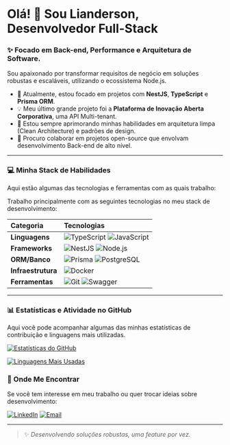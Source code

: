 # Olá! 👋 Sou Lianderson, Desenvolvedor Full-Stack

### ✨ Focado em Back-end, Performance e Arquitetura de Software.

Sou apaixonado por transformar requisitos de negócio em soluções robustas e escaláveis, utilizando o ecossistema Node.js.

- 🔭 Atualmente, estou focado em projetos com **NestJS**, **TypeScript** e **Prisma ORM**.
- 💡 Meu último grande projeto foi a **Plataforma de Inovação Aberta Corporativa**, uma API Multi-tenant.
- 🌱 Estou sempre aprimorando minhas habilidades em arquitetura limpa (Clean Architecture) e padrões de design.
- 🤝 Procuro colaborar em projetos open-source que envolvam desenvolvimento Back-end de alto nível.

---

### 💻 Minha Stack de Habilidades

Aqui estão algumas das tecnologias e ferramentas com as quais trabalho:

Trabalho principalmente com as seguintes tecnologias no meu stack de desenvolvimento:

| Categoria | Tecnologias |
| :--- | :--- |
| **Linguagens** | ![TypeScript](https://img.shields.io/badge/TypeScript-3178C6?style=for-the-badge&logo=typescript&logoColor=white) ![JavaScript](https://img.shields.io/badge/JavaScript-F7DF1E?style=for-the-badge&logo=javascript&logoColor=black) |
| **Frameworks** | ![NestJS](https://img.shields.io/badge/NestJS-E0234E?style=for-the-badge&logo=nestjs&logoColor=white) ![Node.js](https://img.shields.io/badge/Node.js-339933?style=for-the-badge&logo=node.js&logoColor=white) |
| **ORM/Banco** | ![Prisma](https://img.shields.io/badge/Prisma-2D3748?style=for-the-badge&logo=prisma&logoColor=white) ![PostgreSQL](https://img.shields.io/badge/PostgreSQL-316192?style=for-the-badge&logo=postgresql&logoColor=white) |
| **Infraestrutura** | ![Docker](https://img.shields.io/badge/Docker-2496ED?style=for-the-badge&logo=docker&logoColor=white) |
| **Ferramentas** | ![Git](https://img.shields.io/badge/Git-F05032?style=for-the-badge&logo=git&logoColor=white) ![Swagger](https://img.shields.io/badge/Swagger-85EA2D?style=for-the-badge&logo=swagger&logoColor=black) |

---
### 📊 Estatísticas e Atividade no GitHub

Aqui você pode acompanhar algumas das minhas estatísticas de contribuição e linguagens mais utilizadas.

[![Estatísticas do GitHub](https://github-readme-stats.vercel.app/api?username=LiandersonDesen&show_icons=true&theme=transparent&hide_border=false&count_private=true)](https://github.com/LiandersonDesen)

[![Linguagens Mais Usadas](https://github-readme-stats.vercel.app/api/top-langs/?username=LiandersonDesen&layout=compact&theme=transparent&hide_border=false)](https://github.com/LiandersonDesen)

### 🔗 Onde Me Encontrar

Se você tem interesse em meu trabalho ou quer trocar ideias sobre desenvolvimento:

[![LinkedIn](https://img.shields.io/badge/LinkedIn-0A66C2?style=for-the-badge&logo=linkedin&logoColor=white)](https://www.linkedin.com/in/jose-lianderson-ribeiro)
[![Email](https://img.shields.io/badge/Email-D14836?style=for-the-badge&logo=gmail&logoColor=white)](mailto:liandersonr18@gmail.com)

---

> ✨ *Desenvolvendo soluções robustas, uma feature por vez.*
